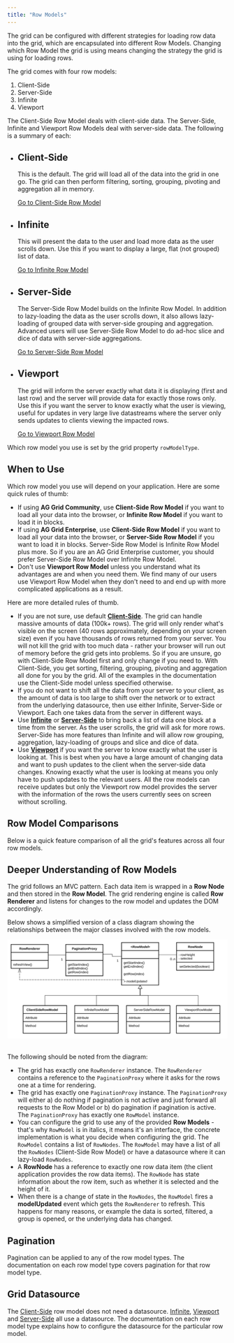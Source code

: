 ```yaml
---
title: "Row Models"
---
```


The grid can be configured with different strategies for loading row data into the grid, which are
encapsulated into different Row Models. Changing which Row Model the grid is using means changing
the strategy the grid is using for loading rows.

The grid comes with four row models:

1. Client-Side
1. Server-Side
1. Infinite
1. Viewport

The Client-Side Row Model deals with client-side data. The Server-Side, Infinite and Viewport Row Models
deal with server-side data. The following is a summary of each:

<ul>
    <li>
        <h2>Client-Side</h2>
        <p>
            This is the default. The grid will load all of the data into the grid in one go.
            The grid can then perform filtering, sorting, grouping, pivoting and aggregation all in memory.
        </p>
        <a href="../client-side-model/">Go to Client-Side Row Model</a>
    </li>
    <li>
        <h2>Infinite</h2>
        <p>
            This will present the data to the user and load more data as the user scrolls down. Use this if you want to display a large, flat (not grouped) list of data.
        </p>
        <a href="../infinite-scrolling/">Go to Infinite Row Model</a>
    </li>
    <li>
        <h2>Server-Side<enterprise-icon></enterprise-icon></h2>
        <p>
            The Server-Side Row Model builds on the Infinite Row Model. In addition to lazy-loading the data as the user scrolls down, it also allows lazy-loading of grouped data with server-side grouping and aggregation. Advanced users will use Server-Side Row Model to do ad-hoc slice and dice of data with server-side aggregations.
        </p>
        <a href="../server-side-model/">Go to Server-Side Row Model</a>
    </li>
        <li>
        <h2>Viewport<enterprise-icon></enterprise-icon></h2>
        <p>
            The grid will inform the server exactly what data it is displaying (first and last row) and the server will provide data for exactly those rows only. Use this if you want the server to know exactly what the user is viewing, useful for updates in very large live datastreams where the server only sends updates to clients viewing the impacted rows.
        </p>
        <a href="../viewport/">Go to Viewport Row Model</a>
    </li>
</ul>

Which row model you use is set by the grid property `rowModelType`. 

<api-documentation source='grid-options/properties.json' section='rowModels' names='["rowModelType"]'></api-documentation>

## When to Use

Which row model you use will depend on your application. Here are some quick rules of thumb:

- If using **AG Grid Community**, use **Client-Side Row Model** if you want to load all your data into the browser, or **Infinite Row Model** if you want to load it in blocks.
- If using **AG Grid Enterprise**, use **Client-Side Row Model** if you want to load all your data into the browser, or **Server-Side Row Model** if you want to load it in blocks. Server-Side Row Model is Infinite Row Model plus more. So if you are an AG Grid Enterprise customer, you should prefer Server-Side Row Model over Infinite Row Model.
- Don't use **Viewport Row Model** unless you understand what its advantages are and when you need them. We find many of our users use Viewport Row Model when they don't need to and end up with more complicated applications as a result.

Here are more detailed rules of thumb.

- If you are not sure, use default **[Client-Side](/client-side-model/)**. The grid can handle massive amounts of data (100k+ rows). The grid will only render what's visible on the screen (40 rows approximately, depending on your screen size) even if you have thousands of rows returned from your server. You will not kill the grid with too much data - rather your browser will run out of memory before the grid gets into problems. So if you are unsure, go with Client-Side Row Model first and only change if you need to. With Client-Side, you get sorting, filtering, grouping, pivoting and aggregation all done for you by the grid. All of the examples in the documentation use the Client-Side model unless specified otherwise.
- If you do not want to shift all the data from your server to your client, as the amount of data is too large to shift over the network or to extract from the underlying datasource, then use either Infinite, Server-Side or Viewport. Each one takes data from the server in different ways.
- Use **[Infinite](/infinite-scrolling/)** or **[Server-Side](/server-side-model/)** to bring back a list of data one block at a time from the server. As the user scrolls, the grid will ask for more rows. Server-Side has more features than Infinite and will allow row grouping, aggregation, lazy-loading of groups and slice and dice of data.
- Use **[Viewport](/viewport/)** if you want the server to know exactly what the user is looking at. This is best when you have a large amount of changing data and want to push updates to the client when the server-side data changes. Knowing exactly what the user is looking at means you only have to push updates to the relevant users. All the row models can receive updates but only the Viewport row model provides the server with the information of the rows the users currently sees on screen without scrolling.

## Row Model Comparisons

Below is a quick feature comparison of all the grid's features across all four row models.

<matrix-table src='row-models/resources/row-models.json' rootnode='features' columns='{ "feature": "Feature", "clientSide": "Client-Side", "infinite": "Infinite", "serverSide": "Server-Side", "viewport": "Viewport" }'></matrix-table>

## Deeper Understanding of Row Models

The grid follows an MVC pattern. Each data item is wrapped in a **Row Node** and then
stored in the **Row Model**. The grid rendering engine is called **Row Renderer** and
listens for changes to the row model and updates the DOM accordingly.

Below shows a simplified version of a class diagram showing the relationships between
the major classes involved with the row models.

<img src="resources/row-models.svg" alt="Diagram of Major Classes involved with the Row Models" style="max-width: 100%; margin-bottom: 1rem;" />

The following should be noted from the diagram:

- The grid has exactly one `RowRenderer` instance. The `RowRenderer` contains a reference to the `PaginationProxy` where it asks for the rows one at a time for rendering.
- The grid has exactly one `PaginationProxy` instance. The `PaginationProxy` will either a) do nothing if pagination is not active and just forward all requests to the Row Model or b) do pagination if pagination is active. The `PaginationProxy` has exactly one `RowModel` instance.
- You can configure the grid to use any of the provided **Row Models** - that's why `RowModel` is in italics, it means it's an interface, the concrete implementation is what you decide when configuring the grid. The `RowModel` contains a list of `RowNodes`. The `RowModel` may have a list of all the `RowNodes` (Client-Side Row Model) or have a datasource where it can lazy-load `RowNodes`.
- A **RowNode** has a reference to exactly one row data item (the client application provides the row data items). The `RowNode` has state information about the row item, such as whether it is selected and the height of it.
- When there is a change of state in the `RowNodes`, the `RowModel` fires a **modelUpdated** event which gets the `RowRenderer` to refresh. This happens for many reasons, or example the data is sorted, filtered, a group is opened, or the underlying data has changed.

## Pagination

Pagination can be applied to any of the row model types. The documentation on each row model type covers pagination for that row model type.

## Grid Datasource

The [Client-Side](/client-side-model/) row model does not need a datasource. [Infinite](/infinite-scrolling/), [Viewport](/viewport/) and [Server-Side](/server-side-model/) all use a datasource. The documentation on each row model type explains how to configure the datasource for the particular row model.
